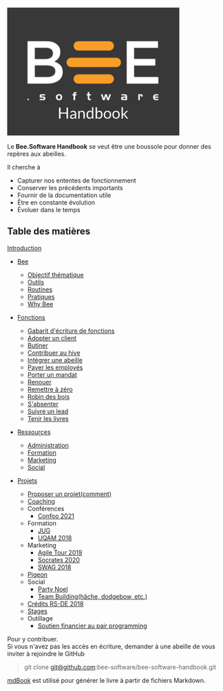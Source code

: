 ![Bee.Software Handbook](./assets/img/handbook_logo.png)


Le **Bee.Software Handbook** se veut être une boussole pour donner des repères aux abeilles.

Il cherche à 
- Capturer nos ententes de fonctionnement
- Conserver les précédents importants
- Fournir de la documentation utile
- Être en constante évolution
- Évoluer dans le temps


## Table des matières

[Introduction](./intro.md)

- [Bee](./src/ressources/bee.md)
  - [Objectif thématique](./src/ressources/objectif.md)
  - [Outils](./src/ressources/outils.md)
  - [Routines](./src/ressources/routines.md)
  - [Pratiques](./src/ressources/pratiques.md) 
  - [Why Bee](./src/ressources/why_bee.md)
- [Fonctions](./src/fonctions.md)
    - [Gabarit d'écriture de fonctions](./src/fonctions/gabarit.md)
    - [Adopter un client](./src/fonctions/adopter_un_client.md)
    - [Butiner](./src/fonctions/butiner.md)
    - [Contribuer au hive](./src/fonctions/contribuer_au_hive.md)
    - [Intégrer une abeille](./src/fonctions/integrer_une_abeille.md) 
    - [Payer les employés](./src/fonctions/payer_employes.md)
    - [Porter un mandat](./src/fonctions/porter_un_mandat.md)
    - [Renouer](./src/fonctions/renouer.md)
    - [Remettre à zéro](./src/fonctions/remettre_a_zero.md)
    - [Robin des bois](./src/fonctions/robin_des_bois.md)
    - [S'absenter](./src/fonctions/sabsenter.md)
    - [Suivre un lead](./src/fonctions/suivre_un_lead.md)
    - [Tenir les livres](./src/fonctions/tenir_les_livres.md)
        
- [Ressources](./src/ressources)
  - [Administration](./src/ressources/administration/administration.md)
  - [Formation](./src/ressources/formation)
  - [Marketing](./src/ressources/marketing)
  - [Social](./src/ressources/social)

- [Projets](./src/projets.md)
    - [Proposer un projet(comment)](./src/hive.projets/proposer_un_projet.md)
    - [Coaching](./src/hive.projets/coaching.md)
    - Conférences
      - [Confoo 2021](./src/hive.projets/conferences/confoo_2021.md)
    - Formation
      - [JUG](./src/hive.projets/formation/jug.md)
      - [UQAM 2018](./src/hive.projets/formation/uqam.md)
    - Marketing
      - [Agile Tour 2019](./src/hive.projets/marketing/agile_tour.md)
      - [Socrates 2020](./src/hive.projets/marketing/socrates.md)
      - [SWAG 2018](./src/hive.projets/marketing/swag_2018.md)
    - [Pigeon](./src/hive.projets/pigeon.md) 
    - Social
      - [Party Noel](./src/hive.projets/social/party_noel.md)
      - [Team Building(hâche, dodgebow, etc.)](./src/hive.projets/social/team_building.md)
    - [Crédits RS-DE 2018](./hive.projets/rs_de_2018.md)
    - [Stages](./src/hive.projets/stages.md)
    - Outillage
      - [Soutien financier au pair programming](./src/hive.projets/outillage/pair_programming.md)



Pour y contribuer.  
Si vous n'avez pas les accès en écriture, demander à une abeille de vous inviter à rejoindre le GitHub 
> git clone git@github.com:bee-software/bee-software-handbook.git
 

















[mdBook](https://rust-lang-nursery.github.io/mdBook/) est utilisé pour générer le livre à partir de fichiers Markdown.

